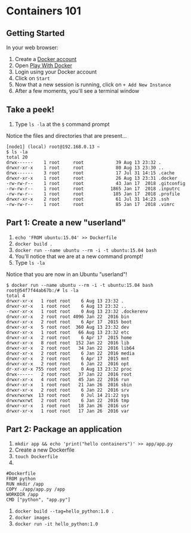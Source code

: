 # Containers 101

## Getting Started

In your web browser:

1. Create a [Docker account](https://hub.docker.com/signup)
1. Open <a href="https://labs.play-with-docker.com">Play With Docker</a>
1. Login using your Docker account
1. Click on `Start`
1. Now that a new session is running, click on `+ Add New Instance`
1. After a few moments, you'll see a terminal window

## Take a peek!

1. Type `ls -la` at the `$` command prompt

Notice the files and directories that are present...

```
[node1] (local) root@192.168.0.13 ~
$ ls -la
total 20
drwx------    1 root     root            39 Aug 13 23:32 .
drwxr-xr-x    1 root     root            80 Aug 13 23:30 ..
drwx------    3 root     root            17 Jul 31 14:15 .cache
drwxr-xr-x    1 root     root            26 Aug 13 23:31 .docker
-rw-rw-r--    1 root     root            43 Jan 17  2018 .gitconfig
-rw-rw-r--    1 root     root          1865 Jan 17  2018 .inputrc
-rw-rw-r--    1 root     root           185 Jan 17  2018 .profile
drwxr-xr-x    2 root     root            61 Jul 31 14:23 .ssh
-rw-rw-r--    1 root     root            85 Jan 17  2018 .vimrc
```

## Part 1: Create a new "userland"

1. `echo 'FROM ubuntu:15.04' >> Dockerfile`
1. `docker build .`
1. `docker run --name ubuntu --rm -i -t ubuntu:15.04 bash`
1. You'll notice that we are at a new command prompt!
1. Type `ls -la`

Notice that you are now in an Ubuntu "userland"!

```
$ docker run --name ubuntu --rm -i -t ubuntu:15.04 bash
root@54f7f44ab67b:/# ls -la
total 4
drwxr-xr-x   1 root root    6 Aug 13 23:32 .
drwxr-xr-x   1 root root    6 Aug 13 23:32 ..
-rwxr-xr-x   1 root root    0 Aug 13 23:32 .dockerenv
drwxr-xr-x   2 root root 4096 Jan 22  2016 bin
drwxr-xr-x   2 root root    6 Apr 17  2015 boot
drwxr-xr-x   5 root root  360 Aug 13 23:32 dev
drwxr-xr-x   1 root root   66 Aug 13 23:32 etc
drwxr-xr-x   2 root root    6 Apr 17  2015 home
drwxr-xr-x   8 root root  152 Jan 22  2016 lib
drwxr-xr-x   2 root root   34 Jan 22  2016 lib64
drwxr-xr-x   2 root root    6 Jan 22  2016 media
drwxr-xr-x   2 root root    6 Apr 17  2015 mnt
drwxr-xr-x   2 root root    6 Jan 22  2016 opt
dr-xr-xr-x 755 root root    0 Aug 13 23:32 proc
drwx------   2 root root   37 Jan 22  2016 root
drwxr-xr-x   4 root root   45 Jan 22  2016 run
drwxr-xr-x   1 root root   21 Jan 26  2016 sbin
drwxr-xr-x   2 root root    6 Jan 22  2016 srv
drwxrwxrwx  13 root root    0 Jul 14 21:22 sys
drwxrwxrwt   2 root root    6 Jan 22  2016 tmp
drwxr-xr-x   1 root root   18 Jan 26  2016 usr
drwxr-xr-x   1 root root   17 Jan 26  2016 var
```

## Part 2: Package an application

1. `mkdir app && echo 'print("hello containers")' >> app/app.py`
1. Create a new Dockerfile
1. `touch Dockerfile`
1. 

```
#Dockerfile
FROM python
RUN mkdir /app
COPY ./app/app.py /app
WORKDIR /app
CMD ["python", "app.py"]
```

1. `docker build --tag=hello_python:1.0 .`
1. `docker images`
1. `docker run -it hello_python:1.0`

